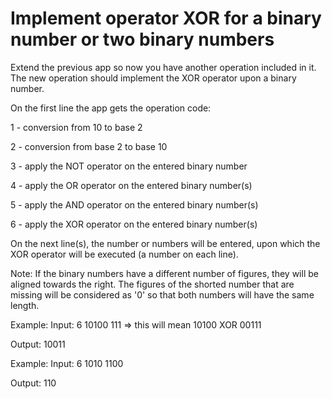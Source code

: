 # Implement operator XOR for a binary number or two binary numbers
Extend the previous app so now you have another operation included in it.
The new operation should implement the XOR operator upon a binary number.

On the first line the app gets the operation code:

1 - conversion from 10 to base 2

2 - conversion from base 2 to base 10

3 - apply the NOT operator on the entered binary number

4 - apply the OR operator on the entered binary number(s)

5 - apply the AND operator on the entered binary number(s)

6 - apply the XOR operator on the entered binary number(s)

On the next line(s), the number or numbers will be entered, upon which the XOR operator will be executed (a number on each line).

Note: If the binary numbers have a different number of figures, they will be aligned towards the right. The figures of the shorted number that are missing will be considered as '0' so that both numbers will have the same length.

Example:
Input:
6
10100
111 => this will mean 10100 XOR 00111

Output:
10011

Example:
Input:
6
1010
1100

Output:
110